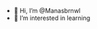 - 👋 Hi, I’m @Manasbrnwl
- 👀 I’m interested in learning

<!---
Manasbrnwl/Manasbrnwl is a ✨ special ✨ repository because its `README.md` (this file) appears on your GitHub profile.
You can click the Preview link to take a look at your changes.
--->
